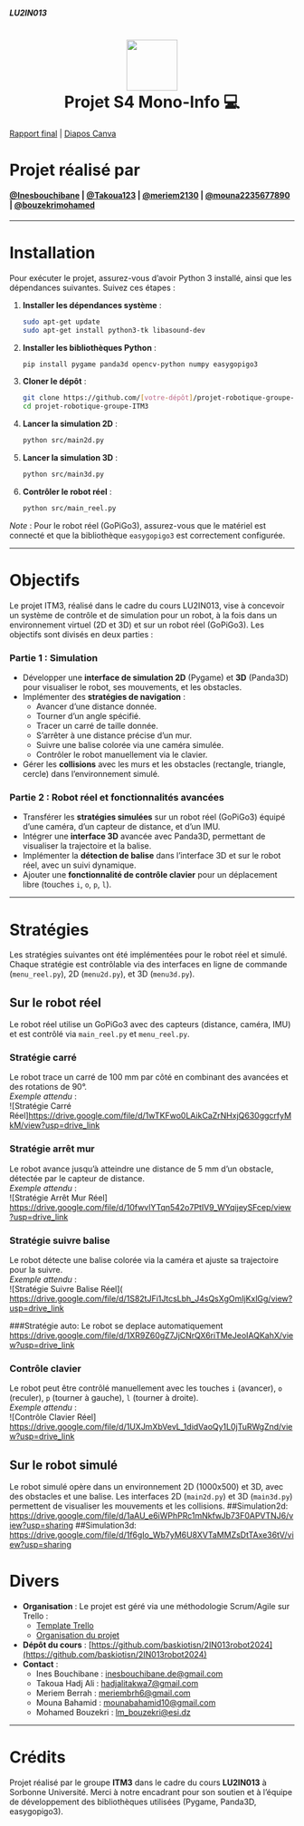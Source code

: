 ##### LU2IN013
<div align="center">
      <h1> <img src="https://d29zukiv45njce.cloudfront.net/images/poli.png" width="90px"><br/>Projet S4 Mono-Info 💻</h1>
</div>

[Rapport final](#) | [Diapos Canva](https://www.canva.com/design/DAGoomtzC5g/no0mUWsjIIFKdVEOD0xnwA/edit) 

# Projet réalisé par
#### [@Inesbouchibane](https://github.com/Inesbouchibane) | [@Takoua123](https://github.com/Takoua123) | [@meriem2130](https://github.com/meriem2130) | [@mouna2235677890](https://github.com/mouna2235677890) | [@bouzekrimohamed](https://github.com/bouzekrimohamed)

---

# Installation

Pour exécuter le projet, assurez-vous d’avoir Python 3 installé, ainsi que les dépendances suivantes. Suivez ces étapes :

1. **Installer les dépendances système** :
   ```bash
   sudo apt-get update
   sudo apt-get install python3-tk libasound-dev
   ```

2. **Installer les bibliothèques Python** :
   ```bash
   pip install pygame panda3d opencv-python numpy easygopigo3
   ```

3. **Cloner le dépôt** :
   ```bash
   git clone https://github.com/[votre-dépôt]/projet-robotique-groupe-ITM3.git
   cd projet-robotique-groupe-ITM3
   ```

4. **Lancer la simulation 2D** :
   ```bash
   python src/main2d.py
   ```

5. **Lancer la simulation 3D** :
   ```bash
   python src/main3d.py
   ```

6. **Contrôler le robot réel** :
   ```bash
   python src/main_reel.py
   ```

*Note* : Pour le robot réel (GoPiGo3), assurez-vous que le matériel est connecté et que la bibliothèque `easygopigo3` est correctement configurée.

---

# Objectifs

Le projet ITM3, réalisé dans le cadre du cours LU2IN013, vise à concevoir un système de contrôle et de simulation pour un robot, à la fois dans un environnement virtuel (2D et 3D) et sur un robot réel (GoPiGo3). Les objectifs sont divisés en deux parties :

### Partie 1 : Simulation
- Développer une **interface de simulation 2D** (Pygame) et **3D** (Panda3D) pour visualiser le robot, ses mouvements, et les obstacles.
- Implémenter des **stratégies de navigation** :
  - Avancer d’une distance donnée.
  - Tourner d’un angle spécifié.
  - Tracer un carré de taille donnée.
  - S’arrêter à une distance précise d’un mur.
  - Suivre une balise colorée via une caméra simulée.
  - Contrôler le robot manuellement via le clavier.
- Gérer les **collisions** avec les murs et les obstacles (rectangle, triangle, cercle) dans l’environnement simulé.

### Partie 2 : Robot réel et fonctionnalités avancées
- Transférer les **stratégies simulées** sur un robot réel (GoPiGo3) équipé d’une caméra, d’un capteur de distance, et d’un IMU.
- Intégrer une **interface 3D** avancée avec Panda3D, permettant de visualiser la trajectoire et la balise.
- Implémenter la **détection de balise** dans l’interface 3D et sur le robot réel, avec un suivi dynamique.
- Ajouter une **fonctionnalité de contrôle clavier** pour un déplacement libre (touches `i`, `o`, `p`, `l`).

---

# Stratégies

Les stratégies suivantes ont été implémentées pour le robot réel et simulé. Chaque stratégie est contrôlable via des interfaces en ligne de commande (`menu_reel.py`), 2D (`menu2d.py`), et 3D (`menu3d.py`).

## Sur le robot réel
Le robot réel utilise un GoPiGo3 avec des capteurs (distance, caméra, IMU) et est contrôlé via `main_reel.py` et `menu_reel.py`.

### Stratégie carré
Le robot trace un carré de 100 mm par côté en combinant des avancées et des rotations de 90°.  
*Exemple attendu* :  
![Stratégie Carré Réel]https://drive.google.com/file/d/1wTKFwo0LAikCaZrNHxjQ630ggcrfyMkM/view?usp=drive_link
### Stratégie arrêt mur
Le robot avance jusqu’à atteindre une distance de 5 mm d’un obstacle, détectée par le capteur de distance.  
*Exemple attendu* :  
![Stratégie Arrêt Mur Réel] https://drive.google.com/file/d/10fwvlYTqn542o7PtIV9_WYqijeySFcep/view?usp=drive_link

### Stratégie suivre balise
Le robot détecte une balise colorée via la caméra et ajuste sa trajectoire pour la suivre.  
*Exemple attendu* :  
![Stratégie Suivre Balise Réel]( https://drive.google.com/file/d/1S82tJFi1JtcsLbh_J4sQsXgOmIjKxlGg/view?usp=drive_link

###Stratégie auto:
Le robot se deplace automatiquement 
https://drive.google.com/file/d/1XR9Z60gZ7JjCNrQX6riTMeJeoIAQKahX/view?usp=drive_link

### Contrôle clavier
Le robot peut être contrôlé manuellement avec les touches `i` (avancer), `o` (reculer), `p` (tourner à gauche), `l` (tourner à droite).  
*Exemple attendu* :  
![Contrôle Clavier Réel]
https://drive.google.com/file/d/1UXJmXbVevL_1didVaoQy1L0jTuRWgZnd/view?usp=drive_link

## Sur le robot simulé
Le robot simulé opère dans un environnement 2D (1000x500) et 3D, avec des obstacles et une balise. Les interfaces 2D (`main2d.py`) et 3D (`main3d.py`) permettent de visualiser les mouvements et les collisions.
##Simulation2d:
https://drive.google.com/file/d/1aAU_e6iWPhPRc1mNkfwJb73F0APVTNJ6/view?usp=sharing
##Simulation3d:
https://drive.google.com/file/d/1f6gIo_Wb7yM6U8XVTaMMZsDtTAxe36tV/view?usp=sharing


# Divers

- **Organisation** : Le projet est géré via une méthodologie Scrum/Agile sur Trello :
  - [Template Trello](https://trello.com/b/OjUJheXD/2i013-template)
  - [Organisation du projet](https://trello.com/b/0Cys3vIn/organisation-de-projet-robotique)
- **Dépôt du cours** : [https://github.com/baskiotisn/2IN013robot2024](https://github.com/baskiotisn/2IN013robot2024)
- **Contact** :
  - Ines Bouchibane : inesbouchibane.de@gmail.com
  - Takoua Hadj Ali : hadjalitakwa7@gmail.com
  - Meriem Berrah : meriembrh6@gmail.com
  - Mouna Bahamid : mounabahamid10@gmail.com
  - Mohamed Bouzekri : lm_bouzekri@esi.dz

---

# Crédits
Projet réalisé par le groupe **ITM3** dans le cadre du cours **LU2IN013** à Sorbonne Université. Merci à notre encadrant pour son soutien et à l’équipe de développement des bibliothèques utilisées (Pygame, Panda3D, easygopigo3).
